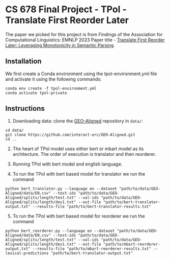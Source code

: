 # CS 678 Final Project - TPol - Translate First Reorder Later
The paper we picked for this project is from Findings of the Association for Computational Linguistics: EMNLP 2023 
Paper title - [Translate First Reorder Later: Leveraging Monotonicity in Semantic Parsing](https://arxiv.org/abs/2210.04878).


## Installation
We first create a Conda environment using the tpol-environment.yml file and activate it using the following commands:
```
conda env create -f tpol-environment.yml
conda activate tpol-private
```

## Instructions

1. Downloading data: clone the [GEO-Aligned](https://github.com/interact-erc/GEO-Aligned) repository in `data/`:
```
cd data/
git clone https://github.com/interact-erc/GEO-Aligned.git
cd ..
```
2. The heart of TPol model uses either bert or mbart model as its architecture. The order of execution is translator and then reorderer. 

3. Running TPol with bert model and english language.
4. To run the TPol with bert based model for translator we run the command 
```
python bert_translator.py --language en --dataset "path/to/data/GEO-Aligned/data/EN.csv" --test-ids "path/to/data/GEO-Aligned/splits/length/test.txt" --val-ids "path/to/data/GEO-Aligned/splits/length/dev1.txt" --out-file "path/to/bert-translator-output.txt" --results-file "path/to/bert-translator-results.txt"
```

5. To run the TPol with bert based model for reorderer we run the command 
```
python bert_reorderer.py --language en --dataset "path/to/data/GEO-Aligned/data/EN.csv" --test-ids "path/to/data/GEO-Aligned/splits/length/test.txt" --val-ids "path/to/data/GEO-Aligned/splits/length/dev1.txt" --out-file "path/to/mbart-reorderer-output.txt" --results-file "path/to/mbart-reorderer-results.txt" --lexical-predictions "path/to/bert-translator-output.txt"
```
